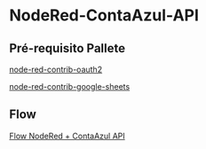 # NodeRed-ContaAzul-API


## Pré-requisito Pallete

[node-red-contrib-oauth2](https://github.com/caputomarcos/node-red-contrib-oauth2)

[node-red-contrib-google-sheets](https://github.com/sammachin/node-red-contrib-google-sheets)



## Flow

[Flow NodeRed + ContaAzul API](./blob/main/flows_contaazul.json)
